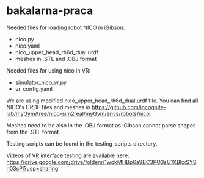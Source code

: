 # bakalarna-praca

Needed files for loading robot NICO in iGibson:
- nico.py
- nico.yaml
- nico_upper_head_rh6d_dual.urdf
- meshes in .STL and .OBJ format

Needed files for using nico in VR:
- simulator_nico_vr.py
- vr_config.yaml

We are using modified nico_upper_head_rh6d_dual.urdf file. You can find all NICO's URDF files and meshes in https://github.com/incognite-lab/myGym/tree/nico-sim2real/myGym/envs/robots/nico.

Meshes need to be also in the .OBJ format as iGibson cannot parse shapes from the .STL format.

Testing scripts can be found in the testing_scripts directory.

Videos of VR interface testing are available here: https://drive.google.com/drive/folders/1wqkMHBp6a9BC3PO3sU1XBkxSYSn03sPI?usp=sharing
